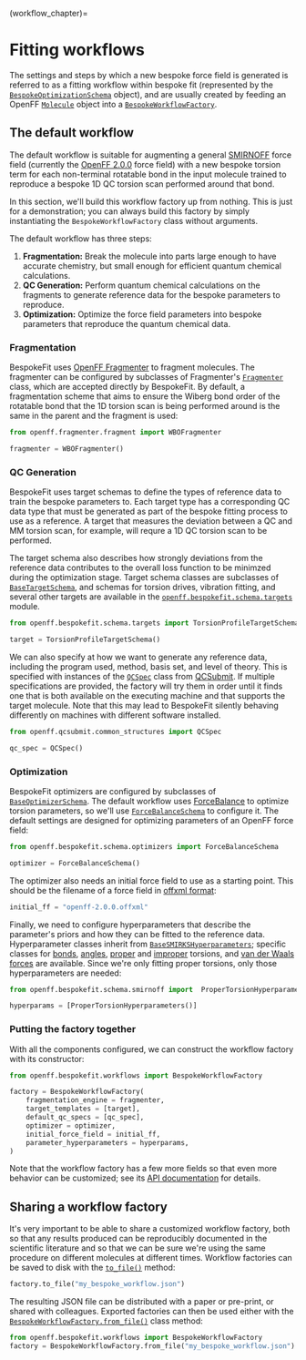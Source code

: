 (workflow_chapter)=
# Fitting workflows

The settings and steps by which a new bespoke force field is generated is referred to as a fitting workflow within 
bespoke fit (represented by the [`BespokeOptimizationSchema`] object), and are usually created by feeding an OpenFF 
[`Molecule`] object into a [`BespokeWorkflowFactory`].

[`BespokeOptimizationSchema`]: openff.bespokefit.schema.fitting.BespokeOptimizationSchema
[`BespokeWorkflowFactory`]: openff.bespokefit.workflows.bespoke.BespokeWorkflowFactory

[`Molecule`]: openff.toolkit.topology.Molecule

## The default workflow

The default workflow is suitable for augmenting a general [SMIRNOFF] force field (currently the 
[OpenFF 2.0.0] force field) with a new bespoke torsion term for each non-terminal rotatable bond 
in the input molecule trained to reproduce a bespoke 1D QC torsion scan performed around that bond. 

[SMIRNOFF]: https://openforcefield.github.io/standards/standards/smirnoff/

In this section, we'll build this workflow factory up from nothing. This is just for a demonstration; you can
always build this factory by simply instantiating the `BespokeWorkflowFactory` class without arguments.

The default workflow has three steps:

1. **Fragmentation:** Break the molecule into parts large enough to have accurate
chemistry, but small enough for efficient quantum chemical calculations.
2. **QC Generation:** Perform quantum chemical calculations on the fragments to
generate reference data for the bespoke parameters to reproduce.
3. **Optimization:** Optimize the force field parameters into bespoke parameters
that reproduce the quantum chemical data.

### Fragmentation

BespokeFit uses [OpenFF Fragmenter] to fragment molecules. The fragmenter can be configured by subclasses of 
Fragmenter's [`Fragmenter`] class, which are accepted directly by BespokeFit. By default, a fragmentation scheme that 
aims to ensure the Wiberg bond order of the rotatable bond that the 1D torsion scan is being performed around is the 
same in the parent and the fragment is used:

```python
from openff.fragmenter.fragment import WBOFragmenter

fragmenter = WBOFragmenter()
```

### QC Generation

BespokeFit uses target schemas to define the types of reference data to train the bespoke parameters to. Each target
type has a corresponding QC data type that must be generated as part of the bespoke fitting process to use as a 
reference. A target that measures the deviation between a QC and MM torsion scan, for example, will requre a 1D QC 
torsion scan to be performed. 

The target schema also describes how strongly deviations from the reference data contributes to the overall loss 
function to be minimzed during the optimization stage. Target schema classes are subclasses of [`BaseTargetSchema`], 
and schemas for torsion drives, vibration fitting, and several other targets are available in the 
[`openff.bespokefit.schema.targets`] module.

```python
from openff.bespokefit.schema.targets import TorsionProfileTargetSchema

target = TorsionProfileTargetSchema()
```

We can also specify at how we want to generate any reference data, including the program used, method, basis set, and 
level of theory. This is specified with instances of the [`QCSpec`] class from [QCSubmit]. If multiple specifications 
are provided, the factory will try them in order until it finds one that is both available on the executing machine and 
that supports the target molecule. Note that this may lead to BespokeFit silently behaving differently on machines with 
different software installed.

```python
from openff.qcsubmit.common_structures import QCSpec

qc_spec = QCSpec()
```

[`BaseTargetSchema`]: openff.bespokefit.schema.targets.BaseTargetSchema
[`openff.bespokefit.schema.targets`]: openff.bespokefit.schema.targets
[`QCSpec`]: openff.qcsubmit.common_structures.QCSpec
[QCSubmit]: https://github.com/openforcefield/openff-qcsubmit

### Optimization

BespokeFit optimizers are configured by subclasses of [`BaseOptimizerSchema`]. The default workflow uses [ForceBalance] 
to optimize torsion parameters, so we'll use [`ForceBalanceSchema`] to configure it. The default settings are designed 
for optimizing parameters of an OpenFF force field:

```python
from openff.bespokefit.schema.optimizers import ForceBalanceSchema

optimizer = ForceBalanceSchema()
```

The optimizer also needs an initial force field to use as a starting point. This should be the filename of a force 
field in [offxml format]:

```python
initial_ff = "openff-2.0.0.offxml"
```

Finally, we need to configure hyperparameters that describe the parameter's
priors and how they can be fitted to the reference data. Hyperparameter classes
inherit from [`BaseSMIRKSHyperparameters`]; specific classes for [bonds],
[angles], [proper] and [improper] torsions, and [van der Waals forces] are
available. Since we're only fitting proper torsions, only those hyperparameters
are needed:

```python
from openff.bespokefit.schema.smirnoff import  ProperTorsionHyperparameters

hyperparams = [ProperTorsionHyperparameters()]
```

[`BaseSMIRKSHyperparameters`]: openff.bespokefit.schema.smirnoff.BaseSMIRKSHyperparameters
[bonds]: openff.bespokefit.schema.smirnoff.BondHyperparameters
[angles]: openff.bespokefit.schema.smirnoff.AngleHyperparameters
[proper]: openff.bespokefit.schema.smirnoff.ProperTorsionHyperparameters
[improper]: openff.bespokefit.schema.smirnoff.ImproperTorsionHyperparameters
[van der Waals forces]: openff.bespokefit.schema.smirnoff.VdWHyperparameters

### Putting the factory together

With all the components configured, we can construct the workflow factory with its constructor:

```python
from openff.bespokefit.workflows import BespokeWorkflowFactory

factory = BespokeWorkflowFactory(
    fragmentation_engine = fragmenter,
    target_templates = [target],
    default_qc_specs = [qc_spec],
    optimizer = optimizer,
    initial_force_field = initial_ff,
    parameter_hyperparameters = hyperparams,
)
```

Note that the workflow factory has a few more fields so that even more behavior
can be customized; see its [API documentation] for details.

[OpenFF Fragmenter]: https://github.com/openforcefield/openff-fragmenter
[`Fragmenter`]: openff.fragmenter.fragment.Fragmenter
[ForceBalance]: https://github.com/leeping/forcebalance
[`ForceBalanceSchema`]: openff.bespokefit.schema.optimizers.ForceBalanceSchema
[OpenFF 2.0.0]: https://openforcefield.org/force-fields/force-fields/#sage
[`BaseOptimizerSchema`]: openff.bespokefit.schema.optimizers.BaseOptimizerSchema
[offxml format]: https://openforcefield.github.io/standards/standards/smirnoff/
[API documentation]: openff.bespokefit.workflows.bespoke.BespokeWorkflowFactory

## Sharing a workflow factory

It's very important to be able to share a customized workflow factory, both so that 
any results produced can be reproducibly documented in the scientific literature and so
that we can be sure we're using the same procedure on different molecules at different
times. Workflow factories can be saved to disk with the [`to_file()`] method:

```python
factory.to_file("my_bespoke_workflow.json")
```

The resulting JSON file can be distributed with a paper or pre-print, or shared
with colleagues. Exported factories can then be used either with the
[`BespokeWorkflowFactory.from_file()`] class method:

```python
from openff.bespokefit.workflows import BespokeWorkflowFactory
factory = BespokeWorkflowFactory.from_file("my_bespoke_workflow.json")
```

[`to_file()`]: openff.bespokefit.workflows.bespoke.BespokeWorkflowFactory.to_file
[`BespokeWorkflowFactory.from_file()`]: openff.bespokefit.workflows.bespoke.BespokeWorkflowFactory.from_file
